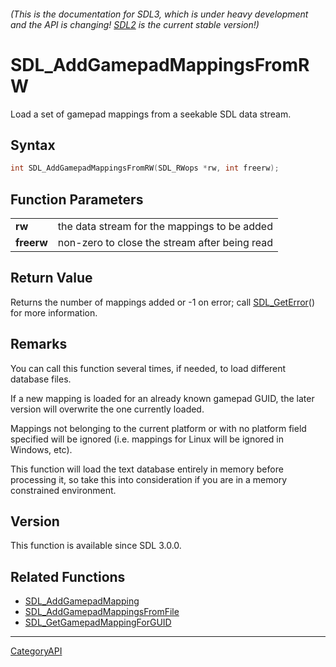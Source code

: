 ###### (This is the documentation for SDL3, which is under heavy development and the API is changing! [SDL2](https://wiki.libsdl.org/SDL2/) is the current stable version!)
# SDL_AddGamepadMappingsFromRW

Load a set of gamepad mappings from a seekable SDL data stream.

## Syntax

```c
int SDL_AddGamepadMappingsFromRW(SDL_RWops *rw, int freerw);

```

## Function Parameters

|                |                                               |
| -------------- | --------------------------------------------- |
| **rw**         | the data stream for the mappings to be added  |
| **freerw**     | non-zero to close the stream after being read |

## Return Value

Returns the number of mappings added or -1 on error; call
[SDL_GetError](SDL_GetError)() for more information.

## Remarks

You can call this function several times, if needed, to load different
database files.

If a new mapping is loaded for an already known gamepad GUID, the later
version will overwrite the one currently loaded.

Mappings not belonging to the current platform or with no platform field
specified will be ignored (i.e. mappings for Linux will be ignored in
Windows, etc).

This function will load the text database entirely in memory before
processing it, so take this into consideration if you are in a memory
constrained environment.

## Version

This function is available since SDL 3.0.0.

## Related Functions

* [SDL_AddGamepadMapping](SDL_AddGamepadMapping)
* [SDL_AddGamepadMappingsFromFile](SDL_AddGamepadMappingsFromFile)
* [SDL_GetGamepadMappingForGUID](SDL_GetGamepadMappingForGUID)

----
[CategoryAPI](CategoryAPI)


